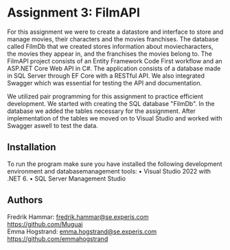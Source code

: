# Assignment 3: FilmAPI

For this assignment we were to create a datastore and interface to store and manage movies, their characters and the movies franchises. 
The database called FilmDb that we created stores information about moviecharacters, the movies they appear in, and the franchises the movies belong to. 
The FilmAPI project consists of an Entity Framework Code First workflow and an ASP.NET Core Web API in C#. The application consists of a database made in SQL Server through EF Core with a RESTful API. 
We also integrated Swagger which was essential for testing the API and documentation. 

We utilized pair programming for this assignment to practice efficient development. We started with creating the SQL database "FilmDb". In the database we added the tables necessary for the assignment.
After implementation of the tables we moved on to Visual Studio and worked with Swagger aswell to test the data. 

## Installation

To run the program make sure you have installed the following development environment and databasemanagement tools:
• Visual Studio 2022 with .NET 6. 
• SQL Server Management Studio

## Authors

Fredrik Hammar: fredrik.hammar@se.experis.com https://github.com/Muguai \
Emma Hogstrand: emma.hogstrand@se.experis.com https://github.com/emmahogstrand
